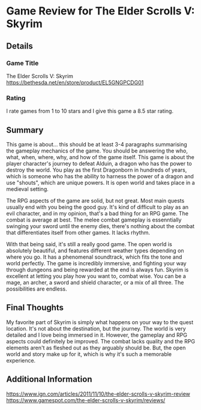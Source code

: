 # Game Review for The Elder Scrolls V: Skyrim

## Details

### Game Title
The Elder Scrolls V: Skyrim
https://bethesda.net/en/store/product/EL5GNGPCDG01

### Rating
I rate games from 1 to 10 stars and I give this game a 8.5 star rating.

## Summary
This game is about... this should be at least 3-4 paragraphs summarising the gameplay mechanics of the game. You should be answering the who, what, when, where, why, and how of the game itself.
This game is about the player character's journey to defeat Alduin, a dragon who has the power to destroy the world. You play as the first Dragonborn in hundreds of years, which is someone who has the ability to harness the power of a dragon and use "shouts", which are unique powers. It is open world and takes place in a medieval setting.

The RPG aspects of the game are solid, but not great. Most main quests usually end with you being the good guy. It's kind of difficult to play as an evil character, and in my opinion, that's a bad thing for an RPG game. The combat is average at best. The melee combat gameplay is essenntially swinging your sword until the enemy dies, there's nothing about the combat that differentiates itself from other games. It lacks rhythm.

With that being said, it's still a really good game. The open world is absolutely beautiful, and features different weather types depending on where you go. It has a phenomenal soundtrack, which fits the tone and world perfectly. The game is incredibly immersive, and fighting your way through dungeons and being rewarded at the end is always fun. Skyrim is excellent at letting you play how you want to, combat wise. You can be a mage, an archer, a sword and shield character, or a mix of all three. The possibilities are endless.


## Final Thoughts
My favorite part of Skyrim is simply what happens on your way to the quest location. It's not about the destination, but the journey. The world is very detailed and I love being immersed in it. However, the gameplay and RPG aspects could definitely be improved. The combat lacks quality and the RPG elements aren't as fleshed out as they arguably should be. But, the open world and story make up for it, which is why it's such a memorable experience.

## Additional Information
https://www.ign.com/articles/2011/11/10/the-elder-scrolls-v-skyrim-review
https://www.gamespot.com/the-elder-scrolls-v-skyrim/reviews/
